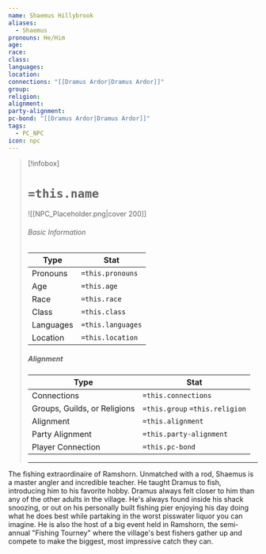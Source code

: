 ```yaml
---
name: Shaemus Hillybrook
aliases:
  - Shaemus
pronouns: He/Him
age: 
race: 
class: 
languages: 
location: 
connections: "[[Dramus Ardor|Dramus Ardor]]"
group: 
religion: 
alignment: 
party-alignment: 
pc-bond: "[[Dramus Ardor|Dramus Ardor]]"
tags:
  - PC_NPC
icon: npc
---
```

> [!infobox]
> # `=this.name` 
> ![[NPC_Placeholder.png|cover 200]]
> ###### Basic Information
> | Type | Stat |
> | ---- | ---- |
> | Pronouns | `=this.pronouns` |
> | Age | `=this.age` |
> |  Race | `=this.race` |
> |  Class    | `=this.class`   |
> |  Languages | `=this.languages` |
> | Location | `=this.location` |
>
> ##### Alignment
> | Type | Stat |
> | ---- | ---- |
> | Connections| `=this.connections` |
> | Groups, Guilds, or Religions | `=this.group` `=this.religion`|
> | Alignment| `=this.alignment` |
> | Party Alignment| `=this.party-alignment` |
> | Player Connection| `=this.pc-bond` |
> ---

The fishing extraordinaire of Ramshorn. Unmatched with a rod, Shaemus is a master angler and incredible teacher. He taught Dramus to fish, introducing him to his favorite hobby. Dramus always felt closer to him than any of the other adults in the village. He's always found inside his shack snoozing, or out on his personally built fishing pier enjoying his day doing what he does best while partaking in the worst pisswater liquor you can imagine. He is also the host of a big event held in Ramshorn, the semi-annual "Fishing Tourney" where the village's best fishers gather up and compete to make the biggest, most impressive catch they can.